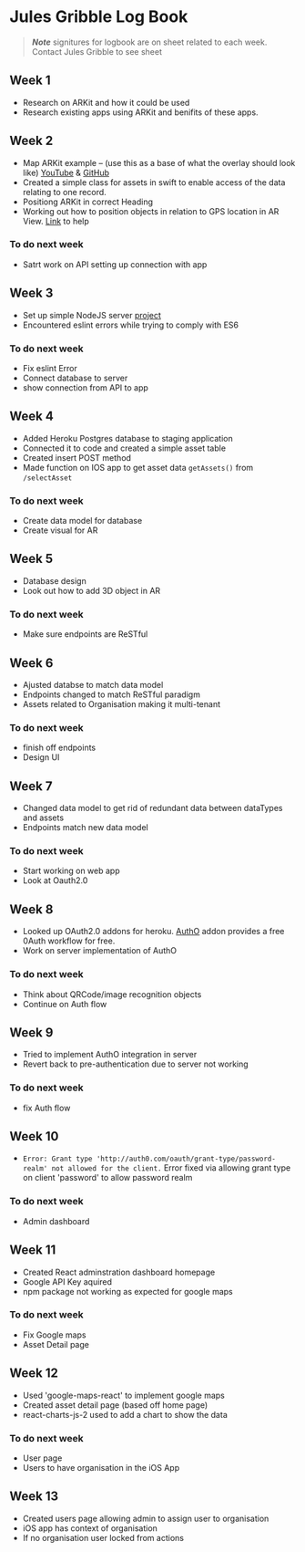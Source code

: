 #  Jules Gribble Log Book
> ***Note*** signitures for logbook are on sheet related to each week. Contact Jules Gribble to see sheet
## Week 1
- Research on ARKit and how it could be used
- Research existing apps using ARKit and benifits of these apps.
## Week 2
- Map ARKit example – (use this as a base of what the overlay should look like) [YouTube](https://www.youtube.com/watch?v=6Lo0Z7CkMWw) & [GitHub](https://github.com/ProjectDent/ARKit-CoreLocation/blob/master/ARKit%2BCoreLocation/ViewController.swift)
- Created a simple class for assets in swift to enable access of the data relating to one record.
- Positiong ARKit in correct Heading
- Working out how to position objects in relation to GPS location in AR View. [Link](https://www.raywenderlich.com/146436/augmented-reality-ios-tutorial-location-based-2 ) to help
### To do next week
- Satrt work on API setting up connection with app

## Week 3
- Set up simple NodeJS server [project](https://github.com/jagribble/AssetServer)
- Encountered eslint errors while trying to comply with ES6
### To do next week
- Fix eslint Error 
- Connect database to server
- show connection from API to app

## Week 4
- Added Heroku Postgres database to staging application
- Connected it to code and created a simple asset table
- Created insert POST method
- Made function on IOS app to get asset data `getAssets()` from `/selectAsset`
### To do next week
- Create data model for database
- Create visual for AR

## Week 5
- Database design
- Look out how to add 3D object in AR
### To do next week
- Make sure endpoints are ReSTful

## Week 6 
- Ajusted databse to match data model
- Endpoints changed to match ReSTful paradigm
- Assets related to Organisation making it multi-tenant
### To do next week
- finish off endpoints
- Design UI

## Week 7 
- Changed data model to get rid of redundant data between dataTypes and assets
- Endpoints match new data model
### To do next week 
- Start working on web app
- Look at Oauth2.0

## Week 8 
- Looked up OAuth2.0 addons for heroku. [AuthO](https://elements.heroku.com/addons/auth0) addon provides a free 0Auth workflow for free.
- Work on server implementation of AuthO

### To do next week
- Think about QRCode/image recognition objects
- Continue on Auth flow

## Week 9 
- Tried to implement AuthO integration in server
- Revert back to pre-authentication due to server not working

### To do next week
- fix Auth flow

## Week 10
- `Error: Grant type 'http://auth0.com/oauth/grant-type/password-realm' not allowed for the client.` Error fixed via allowing grant type on client 'password' to allow password realm

### To do next week
- Admin dashboard

## Week 11
- Created React adminstration dashboard homepage
- Google API Key aquired
- npm package not working as expected for google maps

### To do next week
- Fix Google maps
- Asset Detail page

## Week 12
- Used 'google-maps-react' to implement google maps 
- Created asset detail page (based off home page)
- react-charts-js-2 used to add a chart to show the data

### To do next week
- User page
- Users to have organisation in the iOS App

## Week 13
- Created users page allowing admin to assign user to organisation
- iOS app has context of organisation
- If no organisation user locked from actions
